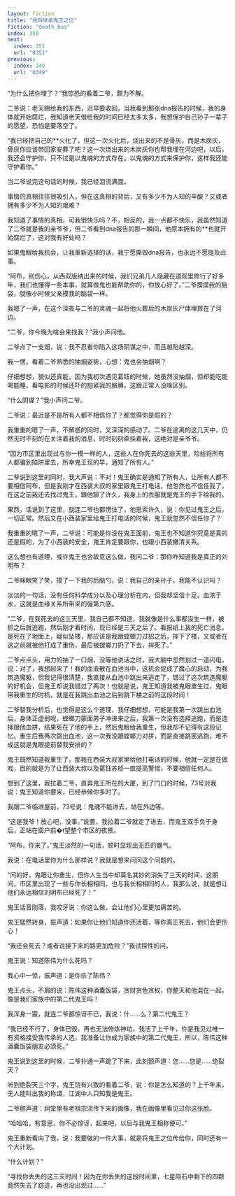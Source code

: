 ```yaml
---
layout: fiction
title: "我将继承鬼王之位"
fiction: "death_bus"
index: 350
next:
  index: 351
  url: "0351"
previous:
  index: 349
  url: "0349"
---
```

“为什么把你埋了？”我惊恐的看着二爷，颇为不解。

二爷说：老天赐给我的东西，迟早要收回，当我看到那张dna报告的时候，我的身体就开始腐烂，我知道老天借给我的时间已经太多太多，我想保护自己孙子一辈子的愿望，恐怕是要落空了。

“我已经把自己的**火化了，但这一次火化后，烧出来的不是骨灰，而是木炭灰，骨灰你应该带回家安葬了吧？这一次烧出来的木炭灰你也帮我埋在河边吧，以后，我还会守护你，只不过是以鬼魂的方式存在。以鬼魂的方式来保护你，这样我还能守护着你。”

当二爷说完这句话的时候，我已经泪流满面。

事情的真相往往很吸引人，但在这真相的背后，又有多少不为人知的辛酸？又或者拥有多少不为人知的艰难？

我知道了事情的真相，可我很快乐吗？不，相反的，我一点都不快乐，我虽然知道了二爷就是我的亲爷爷，但二爷看到dna报告的那一瞬间，他原本拥有的**也就开始腐烂了，这对我有好处吗？

如果鬼眼给我机会，让我重新选择的话，我宁愿撕毁dna报告，也永远不愿提及此事。

“阿布，别伤心，从西双版纳出来的时候，我们兄弟几人隐藏在道观里修行了好多年，我们也懂得一些本事，就算做鬼也能帮助你的，你放心好了。”二爷摸摸我的脑袋，就像小时候父亲摸我的脑袋一样。

我嗯了一声，在这个深夜与二爷的灵魂一起将他火葬后的木炭灰尸体埋葬在了河边。

“二爷，你今晚为啥会来找我？”我小声问他。

二爷点了一支烟，说：我不忍看你陷入这场阴谋之中，而且越陷越深。

我一愣，看着二爷熟悉的抽烟姿势，心想：鬼也会抽烟啊？

仔细想想，貌似还真能，因为我初次遇见葛钰的时候，她虽然没抽烟，但却能吃能喝能睡，看电影的时候还吓的抱紧我的胳膊，这跟正常人没啥区别。

“什么阴谋？”我小声问二爷。

二爷说：最近是不是所有人都不相信你了？都觉得你是假的？

我重重的嗯了一声，不解惑的同时，又深深的感动了。二爷在逃离的这几天中，仍然无时不刻的在关注着我的消息，时时刻刻牵挂着我，这绝对是亲爷爷。

“因为市区里出现过与你一模一样的人，这些人在你死去的这些天里，险些将所有人都骗到陷阱里去，所幸鬼王现的早，通知了所有人。”

二爷说到这里的同时，我大声说：不对！鬼王确实是通知了所有人，让所有人都不要相信阿布，但是我刚才在西装大叔的家里跟鬼王打电话，他忽然也不信任我了，在这之前我还去找过鬼王，跟他聊了许久，我身上的衣服就是鬼王的手下给我的。

果然，话说到了这里，就连二爷也都愣住了，他思索许久，说：你见过鬼王之后，一切正常。然后又在小西装家里给鬼王打电话的时候，鬼王就忽然不信任你了？

我重重的嗯了一声，二爷说：可能是你没在鬼王面前，鬼王也不知道你究竟是真的还是假的，为了小西装的安全，鬼王肯定要跟你，也跟小西装撇清关系。

这么想也有道理，或许鬼王也会故意这么做，我问二爷：那你咋知道我是真正的刘明布？

二爷眯眼笑了笑，摸了一下我的后脑勺，说：我自己的亲孙子，我能不认识吗？

淡淡的一句话，没有任何科学成分以及心理分析在内，但我却坚信十足。血浓于水，这就是血缘关系所带来的强第六感。

“二爷，在我死去的这三天里，我自己都不知道，我就像是什么事都没生一样，被抓之后就逃跑，然后刚才看时间，现已经是三天之后了。看报纸上我的死亡消息，是死在了地面上，疑似坠楼，那应该是我跟螳螂刀过招之后，摔下了楼，又或者在这之前就被他打成了重伤，最后被螳螂刀扔了下去，摔死了。”

二爷点点头，用力的抽了一口烟，没等他说话之时，我大脑中忽然划过一道闪电，说：对了，我想起来了！我的血液散在血池当中，这机会促成了魔心的启动，为我筑造魔躯，但我记得很清楚，我直接从血池中跳出来逃走了，错过了这次筑造魔躯的好机会，但鬼王却说我错过了两次！也就是说，鬼王知道我被鬼眼重生过，鬼眼带我重生的时机，就是在我跳出血池之后到跳下楼之前的这段时间！

二爷替我分析后，也觉得是这么个道理，我仔细想想，可能是我第一次跳出血池后，身体正虚弱呢，螳螂刀蒙面男子冲进来之后，我第一次没有选择逃跑，而是选择跟他血拼，结果死在了他的手上，然后鬼眼给我重生，但我却不记得有这段记忆。重生后我再次跳出血池，这一次我没跟螳螂刀对拼，而是直接跳窗逃跑，难不成这就是鬼眼提前替我安排的？

鬼王既然知道我重生了，那我在西装大叔家里给他打电话的时候，他就一定是在做戏，目的就是为了让西装大叔以及葛钰苏桢一直提高警惕，不要相信任何人。

想到了这里，我拉着二爷，直奔鬼王所在的大厦，到了门口的时候，73号对我说：鬼王知道你要来，已经恭候你多时了。

我跟二爷临进屋前，73号说：鬼魂不能进去，站在外边等。

“这是我爷！放心吧，没事。”说罢，我拉着二爷就走了进去，而鬼王双手负于身后，正站在窗户前�t望整个市区的夜景。

“阿布，你来了。”鬼王淡然的一句话，顿时显现出无匹的霸气。

我说：在电话里你为什么那样说？我就是想来问问这个问题的。

“问的好，鬼眼让你重生，但你人生当中却莫名其妙的消失了三天的时间，这期间，市区里出现了一些与你长相相同，也与我长相相同的人，我那么说，就是想让他们永远相信刘明布已经死了！”

鬼王话音刚落，我咬牙说：你这么做，会让他们心里更加痛苦的。

鬼王猛然转身，振声道：如果你让他们知道你还活着，等你真正死去，他们会更伤心！

“我还会死去？或者说接下来的路更加危险？”我试探性的问。

鬼王说：知道陈伟为什么死吗？

我心中一惊，振声道：是你杀了陈伟？

鬼王点头，不屑的说：陈伟这种酒囊饭袋，贪财贪色贪权，你整天和他混在一起，像是我们家族中的第二代鬼王吗！

我浑身一震，就连二爷都惊讶不已，我说：什……么？第二代鬼王？

“我已经不行了，身体已毁，再也无法修炼神功，我活了上千年，你是我见过唯一有资格接受我传承的人选，我准备让你成为家族中的第二代鬼王，所以，陈伟这种酒囊饭袋朋友必须死。”

鬼王说到这里的时候，二爷扑通一声跪了下来，此刻颤声道：您……您是……绝裂天？

听到绝裂天三个字，鬼王饶有兴致的看着二爷，说：你是怎么知道的？上千年来，无人能叫出我的称谓，江湖中人只知我是鬼王。

二爷颤声道：祠堂里有老祖宗流传下来的画像，我在画像里看见过你这张脸。

“哈哈哈，有意思，你不必惊讶，起来吧，以后与我鬼王相称便可。”

鬼王重新看向了我，说：我要做的一件大事，就是将鬼王之位传给你，同时还有一个大计划。

“什么计划？”

“寻找你丢失的这三天时间！因为在你丢失的这段时间里，七星陨石中剩下的四颗竟然失去了踪迹，再也没出现过……”